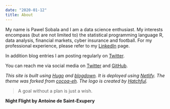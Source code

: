 ```yaml
---
date: "2020-01-12"
title: About
---
```


My name is Pawel Sobala and I am a data science enthusiast. My interests encompass (but are not limited to) the statistical programming language R, data analysis, financial markets, cyber insurance and football. For my professional experience, please refer to my [LinkedIn](https://linkedin.com/pawel-sobala-17560310b) page.


In addition blog entries I am posting regularly on [Twitter](https://twitter,com/pawel_sobala).

You can reach me via social media on [Twitter](https://twitter,com/pawel_sobala) and [GitHub](https://github.com/pawelsobala).

_This site is built using [Hugo](https://gohugo.io/) and [blogdown](https://bookdown.org/yihui/blogdown). It is deployed using [Netlify](https://netlify.com). The theme was forked from [cocoa-eh](https://github.com/mtn/cocoa-eh-hugo-theme). The logo is created by [Hatchful](https://hatchful.shopify.com)._

> A goal without a plan is just a wish.

**Night Flight by Antoine de Saint-Exupery**
 
